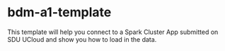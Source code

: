 # bdm-a1-template

This template will help you connect to a Spark Cluster App submitted on SDU UCloud and show you how to load in the data.
